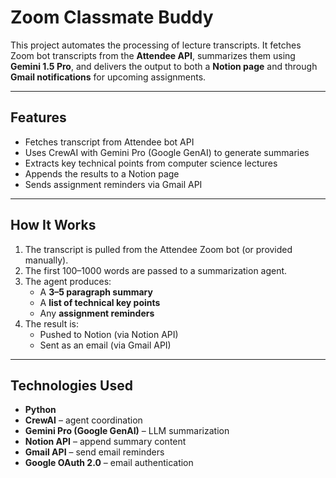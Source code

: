 # Zoom Classmate Buddy

This project automates the processing of lecture transcripts. It fetches Zoom bot transcripts from the **Attendee API**, summarizes them using **Gemini 1.5 Pro**, and delivers the output to both a **Notion page** and through **Gmail notifications** for upcoming assignments.

---

## Features

- Fetches transcript from Attendee bot API  
- Uses CrewAI with Gemini Pro (Google GenAI) to generate summaries  
- Extracts key technical points from computer science lectures  
- Appends the results to a Notion page  
- Sends assignment reminders via Gmail API  

---

## How It Works

1. The transcript is pulled from the Attendee Zoom bot (or provided manually).
2. The first 100–1000 words are passed to a summarization agent.
3. The agent produces:
   - A **3–5 paragraph summary**
   - A **list of technical key points**
   - Any **assignment reminders**
4. The result is:
   - Pushed to Notion (via Notion API)
   - Sent as an email (via Gmail API)

---

## Technologies Used

- **Python**
- **CrewAI** – agent coordination
- **Gemini Pro (Google GenAI)** – LLM summarization
- **Notion API** – append summary content
- **Gmail API** – send email reminders
- **Google OAuth 2.0** – email authentication
